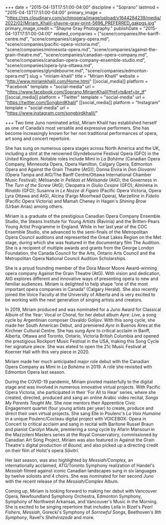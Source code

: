 +++
date = "2015-04-13T17:51:00-04:00"
discipline = "Soprano"
lastmod = "2015-04-13T17:51:00-04:00"
primary_image = "https://res.cloudinary.com/schmopera/image/upload/v1644284239/media/2022/02/Miriam_Khalil-shayne-gray-print-5696_PREFERRED_gakpgs.jpg"
primary_image_credit = "Shayne Gray Photography."
publishDate = "2015-04-13T17:51:00-04:00"
related_companies = ["scene/companies/the-banff-centre.md", "scene/companies/calgary-opera.md", "scene/companies/pacific-opera-victoria.md", "scene/companies/minnesota-opera.md", "scene/companies/against-the-grain-theatre.md", "scene/companies/canadian-opera-company.md", "scene/companies/canadian-opera-company-ensemble-studio.md", "scene/companies/opera-lyra-ottawa.md", "scene/companies/glyndebourne.md", "scene/companies/edmonton-opera.md"]
slug = "miriam-khalil"
title = "Miriam Khalil"
website = "http://www.miriamkhalil.com/Home.html"
[[social_media]]
platform = "Facebook"
template = "social-media"
url = "https://www.facebook.com/Soprano.MiriamKhalil?fref=ts&ref=br_tf"
[[social_media]]
platform = "Twitter"
template = "social-media"
url = "https://twitter.com/SongbirdKhalil"
[[social_media]]
platform = "Instagram"
template = "social-media"
url = "https://www.instagram.com/songbirdkhalil/"

+++
Two time Juno nominated artist, Miriam Khalil has established herself as one of Canada’s most versatile and expressive performers. She has become increasingly known for her non traditional performances of opera, art song and concert repertoire.

She has sung on numerous opera stages across North America and the UK, including a stint at the renowned Glyndebourne Festival Opera (GFO) in the United Kingdom. Notable roles include Mimì in _La Bohème_ (Canadian Opera Company, Minnesota Opera, Opera Hamilton, Calgary Opera, Edmonton Opera and Against the Grain Theatre (AtG)); Donna Elvira in _Don Giovanni_ (Opera Tampa and AtG/The Banff Centre/Ottawa International Chamber Music Festival); Mélisande in _Pelléas et Mélisande_ (AtG); the Governess in The _Turn of the Screw_ (AtG); Cleopatra in _Giulio Cesare_ (GFO); Almirena in _Rinaldo_ (GFO); Susanna in _Le Nozze di Figaro_ (Pacific Opera Victoria, Opera Lyra Ottawa and AtG), Alcina (Fargo Moorhead Opera), Marzelline in _Fidelio_ (Pacific Opera Victoria) and Mamah Cheney in Hagen's _Shining Brow_ (Urban Arias) among others.

Miriam is a graduate of the prestigious Canadian Opera Company Ensemble Studio, the Steans Institute for Young Artists (Ravinia) and the Britten-Pears Young Artist Programme in England. While in her last year of the COC Ensemble Studio, she advanced to the semi-finals of the Metropolitan Opera Council auditions and represented the Great Lakes Region on the Met stage, during which she was featured in the documentary film The Audition. She is a recipient of multiple awards and grants from the George London Foundation, the Canada Council for the Arts, Ontario Arts Council and the Metropolitan Opera National Council Audition Scholarships.

She is a proud founding member of the Dora Mavor Moore Award-winning opera company Against the Grain Theatre (AtG). With vision and dedication, AtG explores different and innovative ways of presenting opera to new and familiar audiences. Miriam is delighted to help shape “one of the most important opera companies in Canada” (Calgary Herald). She also recently joined the Voice Faculty at the University of Alberta and is very excited to be working with the next generation of singing artists and creators.

In 2019, Miriam produced and was nominated for a Juno Award for Classical Album of the Year: Vocal or Choral, for her debut album _Ayre: Live_, a song cycle by Argentinian composer Osvaldo Golijov. With this song cycle, she made her South American Debut, and premiered _Ayre_ in Buenos Aires at the Kirchner Cultural Centre. She has sung _Ayre_ to critical acclaim in Banff, Alberta, Ottawa and Toronto, Ontario, Victoria British Columbia and opened the prestigious Rockport Music Festival in the USA, making this Song Cycle her signature piece. She was elated to open the 21c Music Festival at Koerner Hall with this very piece in 2020.

Miriam made her much anticipated major role debut with the Canadian Opera Company as Mimì in _La Bohème_ in 2019. A role she revisited with Edmonton Opera last season.

During the COVID-19 pandemic, Miriam pivoted masterfully to the digital stage and was involved in numerous innovative virtual projects. With Pacific Opera Victoria, she participated in their 'For All to Hear' series, where she created, directed, produced and sang an online Arabic video recital, _Songs My Parents Taught Me_. She now mentors their Apprentice Civic Engagement quartet (four young artists per year) to create, produce and direct their own virtual projects. She sang Elle in Poulenc's _La Voix Humaine_ in a unique Poulenc/Cocteau digital project with VOICEBOX: Opera in Concert to critical acclaim and sang in recital with Baritone Russel Braun and pianist Carolyn Maule, premiering a song cycle by Afarin Mansouri in the Mazzoleni Masters series at the Royal Conservatory, commissioned by Canadian Art Song Project. Miriam was also featured in Against the Grain Theatre's digital production of _Bound_, and also picked up a directing credit on their film of Holst's opera _Sāvitri_.

Her last season, was also highlighted by _Messiah/Complex_, an internationally acclaimed, ATG/Toronto Symphony realization of Handel's _Messiah_ filmed against iconic Canadian landscapes sung in six languages by twelve soloists and 4 choirs. She was nominated for her second Juno with the recent release of the _Messiah/Complex_ Album.

Coming up, Miriam is looking forward to making her debut with Vancouver Opera, Newfoundland Symphony Orchestra, Edmonton Symphony, Symphony of Northwest Arkansas, and Vancouver's Music in the Morning. She is excited to be singing repertoire that includes Leila in Bizet's _Pearl Fishers_, _Messiah_, Gorecki's Symphony of _Sorrowful Songs_, Beethoven's _9th Symphony_, Ravel's _Shéhérazade_ and more.